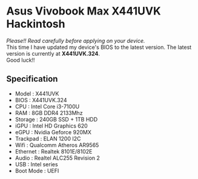 # Asus Vivobook Max X441UVK Hackintosh

*Please!! Read carefully before applying on your device.* <br>
This time I have updated my device's BIOS to the latest version. The latest version is currently at <b>X441UVK.324</b>. <br>
Good luck!!

## Specification

- Model     : X441UVK
- BIOS      : X441UVK.324
- CPU       : Intel Core i3-7100U
- RAM       : 8GB DDR4 2133Mhz
- Storage   : 240GB SSD + 1TB HDD
- iGPU      : Intel HD Graphics 620
- eGPU      : Nvidia Geforce 920MX
- Trackpad  : ELAN 1200 I2C
- Wifi      : Qualcomm Atheros AR9565
- Ethernet  : Realtek 8101E/8102E
- Audio     : Realtel ALC255 Revision 2
- USB       : Intel series
- Boot Mode : UEFI
